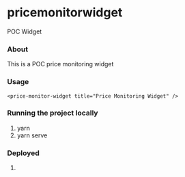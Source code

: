 # pricemonitorwidget
 POC Widget
### About

This is a POC price monitoring widget 


### Usage

```<price-monitor-widget title="Price Monitoring Widget" />```
### Running the project locally

1. yarn 
2. yarn serve

### Deployed 
1.  

